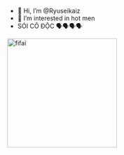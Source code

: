 - 👋 Hi, I’m @Ryuseikaiz
- 👀 I’m interested in hot men
- SÓI CÔ ĐỘC 🗣️🗣️🗣️🗣️
<img src="https://i.imgur.com/i9PvV0Y.png" alt="fifai" width="250"/>

